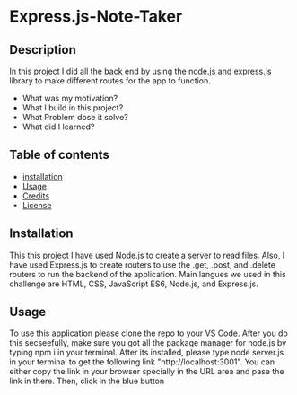 # Express.js-Note-Taker

## Description 

In this project I did all the back end by using the node.js and express.js library to make different routes for the app to function. 

- What was my motivation? 
- What I build in this project?
- What Problem dose it solve?
- What did I learned?

## Table of contents 

- [installation](#installation)
- [Usage](#usage)
- [Credits](#credits)
- [License](#license)

## Installation 

This this project I have used Node.js to create a server to read files. Also, I have used Express.js to create routers to use the .get, .post, and .delete routers to run the backend of the application. Main langues we used in this challenge are HTML, CSS, JavaScript ES6, Node.js, and Express.js.

## Usage

To use this application please clone the repo to your VS Code. After you do this secseefully, make sure you got all the package manager for node.js by typing npm i in your terminal. After its installed, please type node server.js in your terminal to get the following link "http://localhost:3001". You can either copy the link in your browser specially in the URL area and pase the link in there. Then, click in the blue button 